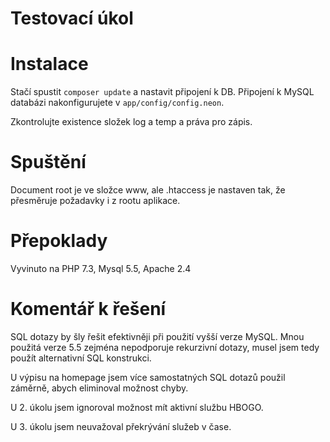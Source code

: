 # Testovací úkol

Instalace
=========
Stačí spustit `composer update` a nastavit připojení k DB. Připojení k MySQL databázi nakonfigurujete v `app/config/config.neon`.

Zkontrolujte existence složek log a temp a práva pro zápis.

Spuštění
========
Document root je ve složce www, ale .htaccess je nastaven tak, že přesměruje požadavky i z rootu aplikace.

Přepoklady
==========
Vyvinuto na PHP 7.3, Mysql 5.5, Apache 2.4

Komentář k řešení
=================
SQL dotazy by šly řešit efektivněji při použití vyšší verze MySQL. Mnou použitá verze 5.5 zejména nepodporuje rekurzivní dotazy, musel jsem tedy použít alternativní SQL konstrukci.

U výpisu na homepage jsem více samostatných SQL dotazů použil záměrně, abych eliminoval možnost chyby.

U 2. úkolu jsem ignoroval možnost mít aktivní službu HBOGO.

U 3. úkolu jsem neuvažoval překrývání služeb v čase.
